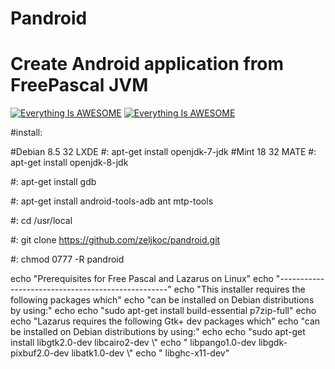 # Pandroid

# Create Android application from FreePascal JVM 

[![Everything Is AWESOME](https://i.ytimg.com/vi/ZHlzS15Jy9k/2.jpg?time=1471235652334)](https://youtu.be/ZHlzS15Jy9k "Everything Is AWESOME")
[![Everything Is AWESOME](https://i.ytimg.com/vi/cEve3C8pXUM/1.jpg?time=1471193917989)](https://youtu.be/cEve3C8pXUM "Everything Is AWESOME")


#install:

#Debian 8.5 32 LXDE #: apt-get install openjdk-7-jdk
#Mint 18 32 MATE    #: apt-get install openjdk-8-jdk

 #: apt-get install gdb

 #: apt-get install android-tools-adb ant mtp-tools

 
 #: cd /usr/local

 #: git clone https://github.com/zeljkoc/pandroid.git

 #: chmod 0777 -R pandroid



echo "Prerequisites for Free Pascal and Lazarus on Linux"
echo "--------------------------------------------------"
echo "This installer requires the following packages which"
echo "can be installed on Debian distributions by using:"
echo
echo "sudo apt-get install build-essential p7zip-full"
echo
echo "Lazarus requires the following Gtk+ dev packages which"
echo "can be installed on Debian distributions by using:"
echo
echo "sudo apt-get install libgtk2.0-dev libcairo2-dev \\" 
echo "  libpango1.0-dev libgdk-pixbuf2.0-dev libatk1.0-dev \\"
echo "  libghc-x11-dev"



